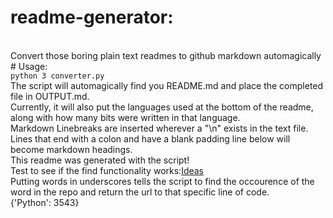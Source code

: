 # readme-generator:


<br>
Convert those boring plain text readmes to github markdown automagically
<br>
# Usage:


<br>
<code>python 3 converter.py</code>
<br>
The script will automagically find you README.md and place the completed file in OUTPUT.md.
<br>
Currently, it will also put the languages used at the bottom of the readme, along with how many bits were written in that language.
<br>
Markdown Linebreaks are inserted wherever a "\n" exists in the text file.
<br>
Lines that end with a colon and have a blank padding line below will become markdown headings.
<br>
This readme was generated with the script!
<br>
Test to see if the find functionality works:<a href=https://github.com/sgreene570/readme-generator/blob/master/converter.py#L15>Ideas</a>
<br>
Putting words in underscores tells the script to find the occourence of the word in the repo and return the url to that specific line of code.
<br>
{'Python': 3543}
